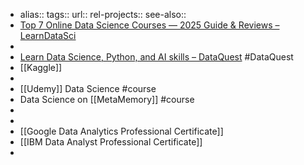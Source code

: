 - alias::
  tags::
  url:: 
  rel-projects::
  see-also::
- [Top 7 Online Data Science Courses — 2025 Guide & Reviews – LearnDataSci](https://www.learndatasci.com/best-data-science-online-courses/)
-
- [Learn Data Science, Python, and AI skills – DataQuest](https://www.dataquest.io/) #DataQuest
- [[Kaggle]]
-
- [[Udemy]] Data Science #course
- Data Science on [[MetaMemory]] #course
-
-
- [[Google Data Analytics Professional Certificate]]
- [[IBM Data Analyst Professional Certificate]]
-